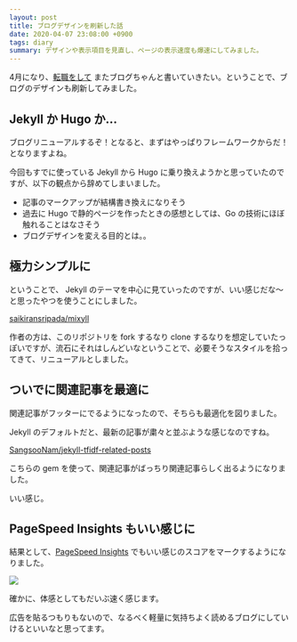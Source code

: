 ```yaml
---
layout: post
title: ブログデザインを刷新した話
date: 2020-04-07 23:08:00 +0900
tags: diary
summary: デザインや表示項目を見直し、ページの表示速度も爆速にしてみました。
---
```


4月になり、[転職をして](https://almond.milk200.cc/blog/2020/04/01/sikmi.html) またブログちゃんと書いていきたい。ということで、ブログのデザインも刷新してみました。

## Jekyll か Hugo か...

ブログリニューアルするぞ！となると、まずはやっぱりフレームワークからだ！となりますよね。

今回もすでに使っている Jekyll から Hugo に乗り換えようかと思っていたのですが、以下の観点から辞めてしまいました。

- 記事のマークアップが結構書き換えになりそう
- 過去に Hugo で静的ページを作ったときの感想としては、Go の技術にほぼ触れることはなさそう
- ブログデザインを変える目的とは。。

## 極力シンプルに

ということで、 Jekyll のテーマを中心に見ていったのですが、いい感じだな〜と思ったやつを使うことにしました。

[saikiransripada/mixyll](https://github.com/saikiransripada/mixyll)

作者の方は、このリポジトリを fork するなり clone するなりを想定していたっぽいですが、流石にそれはしんどいなということで、必要そうなスタイルを拾ってきて、リニューアルとしました。

## ついでに関連記事を最適に

関連記事がフッターにでるようになったので、そちらも最適化を図りました。

Jekyll のデフォルトだと、最新の記事が粛々と並ぶような感じなのですね。

[SangsooNam/jekyll-tfidf-related-posts](https://github.com/SangsooNam/jekyll-tfidf-related-posts)

こちらの gem を使って、関連記事がばっちり関連記事らしく出るようになりました。

いい感じ。

## PageSpeed Insights もいい感じに

結果として、[PageSpeed Insights](https://developers.google.com/speed/pagespeed/insights/) でもいい感じのスコアをマークするようになりました。

![](https://skim.milk200.cc/2020/04/07/speedinsight.jpg)

確かに、体感としてもだいぶ速く感じます。

広告を貼るつもりもないので、なるべく軽量に気持ちよく読めるブログにしていけるといいなと思ってます。

